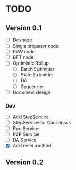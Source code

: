 # TODO

## Version 0.1

- [ ] Devnode
- [ ] Single proposer node
- [ ] PoW node
- [ ] BFT node
- [ ] Optimistic Rollup
  - [ ] Batch Submitter
  - [ ] State Submitter
  - [ ] DA
  - [ ] Sequencer
- [ ] Document design

### Dev

- [ ] Add StepService
- [ ] StepService for Consensus
- [ ] Rpc Service
- [ ] P2P Service
- [ ] DA Service
- [x] Add reset method

## Version 0.2
